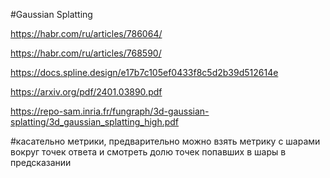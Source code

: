 #Gaussian Splatting

https://habr.com/ru/articles/786064/

https://habr.com/ru/articles/768590/

https://docs.spline.design/e17b7c105ef0433f8c5d2b39d512614e

https://arxiv.org/pdf/2401.03890.pdf

https://repo-sam.inria.fr/fungraph/3d-gaussian-splatting/3d_gaussian_splatting_high.pdf

#касательно метрики, предварительно можно взять метрику с шарами вокруг точек ответа и смотреть долю точек попавших в шары в предсказании
